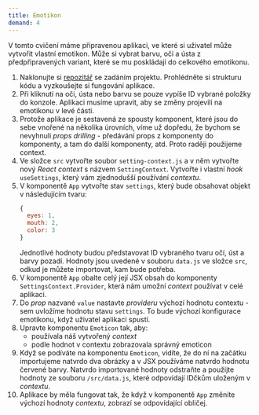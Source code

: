 ```yaml
---
title: Emotikon
demand: 4
---
```


V tomto cvičení máme připravenou aplikaci, ve které si uživatel může vytvořit vlastní emotikon. Může si vybrat barvu, oči a ústa z předpřipravených variant, které se mu poskládají do celkového emotikonu.

1. Naklonujte si [repozitář](https://github.com/Czechitas-podklady-WEB/emoticon-zadani) se zadáním projektu. Prohlédněte si strukturu kódu a vyzkoušejte si fungování aplikace.
1. Při kliknutí na oči, ústa nebo barvu se pouze vypíše ID vybrané položky do konzole. Aplikaci musíme upravit, aby se změny projevili na emotikonu v levé části.
1. Protože aplikace je sestavená ze spousty komponent, které jsou do sebe vnořené na několika úrovních, víme už dopředu, že bychom se nevyhnuli *props drilling* - předávání props z komponenty do komponenty, a tam do další komponenty, atd. Proto raději použijeme context.
1. Ve složce `src` vytvořte soubor `setting-context.js` a v něm vytvořte nový *React context* s názvem `SettingContext`. Vytvořte i vlastní *hook* `useSettings`, který vám zjednodušší používání *contextu*.
1. V komponentě `App` vytvořte stav `settings`, který bude obsahovat objekt v následujícím tvaru:
   ```js
   {
     eyes: 1,
     mouth: 2,
     color: 3
   }
   ```
   Jednotlivé hodnoty budou představovat ID vybraného tvaru očí, úst a barvy pozadí.
   Hodnoty jsou uvedené v souboru `data.js` ve složce `src`, odkud je můžete importovat, kam bude potřeba.
1. V komponentě `App` obalte celý její JSX obsah do komponenty `SettingsContext.Provider`, která nám umožní *context* používat v celé aplikaci.
1. Do *prop* nazvané `value` nastavte *provideru* výchozí hodnotu contextu - sem uvložíme hodnotu stavu `settings`. To bude výchozí konfigurace emotikonu, když uživatel aplikaci spustí.
1. Upravte komponentu `Emoticon` tak, aby:
   - používala náš vytvořený *context*
   - podle hodnot v contextu zobrazovala správný emoticon
1. Když se podíváte na komponentu `Emoticon`, vidíte, že do ní na začátku importujeme natvrdo dva obrázky a v JSX používáme natvrdo hodnotu červené barvy. Natvrdo importované hodnoty odstraňte a použijte hodnoty ze souboru `/src/data.js`, které odpovídají IDčkům uloženým v *contextu*.
1. Aplikace by měla fungovat tak, že když v komponentě `App` změníte výchozí hodnoty *contextu*, zobrazí se odpovídající obličej.




